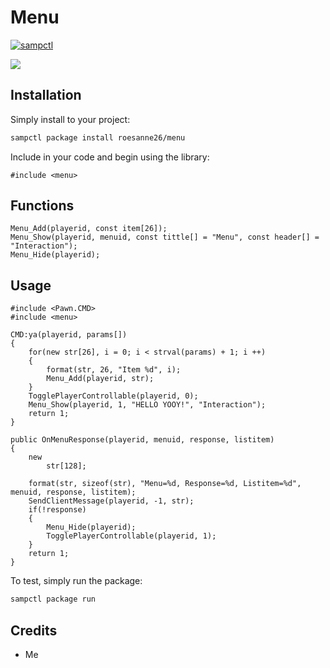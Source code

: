 # Menu

[![sampctl](https://img.shields.io/badge/sampctl-fMenu-2f2f2f.svg?style=for-the-badge)](https://github.com/roesanne26/Menu)

![](https://media.discordapp.net/attachments/759415958937796649/768101257788653578/unknown.png)

<!--
Short description of your library, why it's useful, some examples, pictures or
videos. Link to your forum release thread too.

Remember: You can use "forumfmt" to convert this readme to forum BBCode!

What the sections below should be used for:

`## Installation`: Leave this section un-edited unless you have some specific
additional installation procedure.

`## Testing`: Whether your library is tested with a simple `main()` and `print`,
unit-tested, or demonstrated via prompting the player to connect, you should
include some basic information for users to try out your code in some way.

And finally, maintaining your version number`:

* Follow [Semantic Versioning](https://semver.org/)
* When you release a new version, update `VERSION` and `git tag` it
* Versioning is important for sampctl to use the version control features

Happy Pawning!
-->

## Installation

Simply install to your project:

```bash
sampctl package install roesanne26/menu
```

Include in your code and begin using the library:

```pawn
#include <menu>
```
## Functions
```pawn
Menu_Add(playerid, const item[26]);
Menu_Show(playerid, menuid, const tittle[] = "Menu", const header[] = "Interaction");
Menu_Hide(playerid);
```
## Usage

```pawn
#include <Pawn.CMD>
#include <menu>

CMD:ya(playerid, params[])
{
    for(new str[26], i = 0; i < strval(params) + 1; i ++)
    {
        format(str, 26, "Item %d", i);
        Menu_Add(playerid, str);
    }
    TogglePlayerControllable(playerid, 0);
    Menu_Show(playerid, 1, "HELLO YOOY!", "Interaction");
    return 1;
} 

public OnMenuResponse(playerid, menuid, response, listitem)
{
    new 
        str[128];
    
    format(str, sizeof(str), "Menu=%d, Response=%d, Listitem=%d", menuid, response, listitem);
    SendClientMessage(playerid, -1, str);
    if(!response)
    {
        Menu_Hide(playerid);
        TogglePlayerControllable(playerid, 1);
    }
    return 1;
}
```

To test, simply run the package:

```bash
sampctl package run
```
## Credits
* Me
